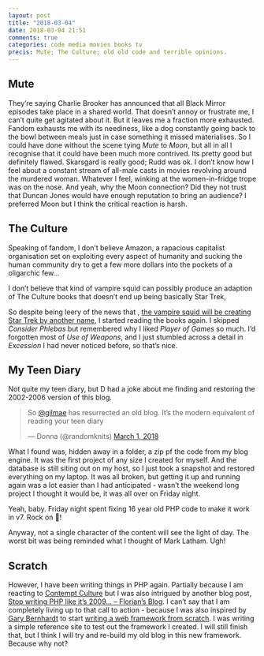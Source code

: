 ```yaml
---
layout: post
title: "2018-03-04"
date: 2018-03-04 21:51
comments: true
categories: code media movies books tv
precis: Mute; The Culture; old old code and terrible opinions.
---
```



## Mute
They’re saying Charlie Brooker has announced that all Black Mirror episodes take place in a shared world. That doesn’t annoy or frustrate me, I can’t quite get agitated about it. But it leaves me a fraction more exhausted. Fandom exhausts me with its neediness, like a dog constantly going back to the bowl between meals just in case something it missed materialises.
So I could have done without the scene tying _Mute_ to _Moon_, but all in all I recognise that it could have been much more contrived.
Its pretty good but definitely flawed. Skarsgard is really good; Rudd was ok.  I don’t know how I feel about a constant stream of all-male casts in movies revolving around the murdered woman. Whatever I feel,  winking at the women-in-fridge trope was on the nose. And yeah, why the Moon connection? Did they not trust that Duncan Jones would have enough reputation to bring an audience?
I preferred Moon but I think the critical reaction is harsh.

## The Culture
Speaking of fandom, I don’t believe Amazon, a rapacious capitalist organisation set on exploiting every aspect of humanity and sucking the human community dry to get a few more dollars into the pockets of a oligarchic few…

I don’t believe that kind of vampire squid can possibly produce an adaption of The Culture books that doesn’t end up being basically Star Trek,

So despite being leery of the news that , [the vampire squid will be creating Star Trek by another name](https://www.space.com/39795-amazon-making-the-culture-sci-fi-tv-series.html), I started reading the books again. I skipped _Consider Phlebas_ but remembered why I liked _Player of Games_ so much. I’d forgotten most of _Use of Weapons_, and I just stumbled across a detail in _Excession_ I had never noticed before, so that’s nice.

## My Teen Diary
Not quite my teen diary, but D had a joke about me finding and restoring the 2002-2006 version of this blog.

<blockquote class="twitter-tweet" data-lang="en"><p lang="en" dir="ltr">So <a href="https://twitter.com/gilmae?ref_src=twsrc%5Etfw">@gilmae</a> has resurrected an old blog. It’s the modern equivalent of reading your teen diary</p>&mdash; Donna (@randomknits) <a href="https://twitter.com/randomknits/status/969159970548690944?ref_src=twsrc%5Etfw">March 1, 2018</a></blockquote> <script async src="https://platform.twitter.com/widgets.js" charset="utf-8"></script> 

What I found was, hidden away in a folder, a zip pf the code from my blog engine. It was the first project of any size I created for myself. And the database is still siting out on my host, so I just took a snapshot and restored everything on my laptop. It was all broken, but getting it up and running again was a lot easier than I had anticipated - wasn’t the weekend long project I thought it would be, it was all over on Friday night.

Yeah, baby. Friday night spent fixing 16 year old PHP code to make it work in v7. Rock on 🤘!

Anyway, not a single character of the content will see the light of day. The worst bit was being reminded what I thought of Mark Latham. Ugh!

## Scratch
However, I have been writing things in PHP again. Partially because I am reacting to [Contempt Culture](https://blog.aurynn.com/contempt-culture) but I was also intrigued by another blog post, [Stop writing PHP like it’s 2009… – Florian’s Blog](https://florian-laplantif.com/2017/07/18/stop-writing-php-like-its-2009/). I can’t say that I am completely living up to that call to action - because I was also inspired by [Gary Bernhardt](https://www.destroyallsoftware.com/screencasts/catalog/routing-simple-requests) to start [writing a web framework from scratch](https://www.twitch.tv/garybernhardt/videos/all). 
I was writing a simple reference site to test out the framework I created. I will still finish that, but I think I will try and re-build my old blog in this new framework.
Because why not?